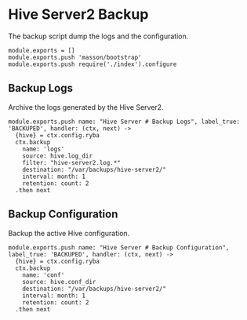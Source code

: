 
# Hive Server2 Backup

The backup script dump the logs and the configuration.

    module.exports = []
    module.exports.push 'masson/bootstrap'
    module.exports.push require('./index').configure

## Backup Logs

Archive the logs generated by the Hive Server2.

    module.exports.push name: "Hive Server # Backup Logs", label_true: 'BACKUPED', handler: (ctx, next) ->
      {hive} = ctx.config.ryba
      ctx.backup
        name: 'logs'
        source: hive.log_dir
        filter: "hive-server2.log.*"
        destination: "/var/backups/hive-server2/"
        interval: month: 1
        retention: count: 2
      .then next

## Backup Configuration

Backup the active Hive configuration.

    module.exports.push name: "Hive Server # Backup Configuration", label_true: 'BACKUPED', handler: (ctx, next) ->
      {hive} = ctx.config.ryba
      ctx.backup
        name: 'conf'
        source: hive.conf_dir
        destination: "/var/backups/hive-server2/"
        interval: month: 1
        retention: count: 2
      .then next


